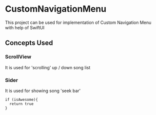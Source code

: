 # CustomNavigationMenu
This project can be used for implementation of Custom Navigation Menu with help of SwiftUI

## Concepts Used

### ScrollView
It is used for 'scrolling' up / down song list

### Sider
It is used for showing song 'seek bar'


```
if (isAwesome){
  return true
}
```







